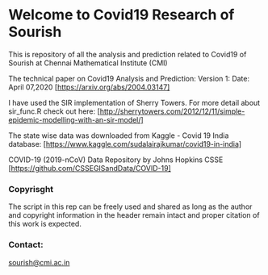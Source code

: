 # Welcome to Covid19 Research of Sourish

This is repository of all the analysis and prediction related to Covid19 of Sourish at Chennai Mathematical Institute (CMI)

The technical paper on Covid19  Analysis and Prediction:
Version 1: Date: April 07,2020 [https://arxiv.org/abs/2004.03147]

I have used the SIR implementation of Sherry Towers. For more detail about sir_func.R check out here: [http://sherrytowers.com/2012/12/11/simple-epidemic-modelling-with-an-sir-model/]

The state wise data was downloaded from Kaggle - Covid 19 India database: 
[https://www.kaggle.com/sudalairajkumar/covid19-in-india]

COVID-19 (2019-nCoV) Data Repository by Johns Hopkins CSSE
[https://github.com/CSSEGISandData/COVID-19]

### Copyrisght

The script in this rep can be freely used and shared as long as the author and copyright information in the header remain intact and proper citation of this work is expected.

### Contact:
sourish@cmi.ac.in
